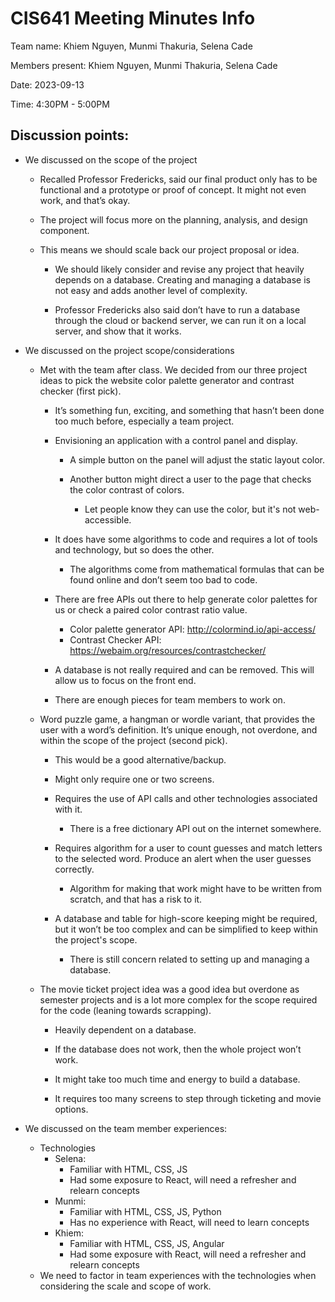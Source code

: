 # CIS641 Meeting Minutes Info

Team name: Khiem Nguyen, Munmi Thakuria, Selena Cade

Members present: Khiem Nguyen, Munmi Thakuria, Selena Cade

Date: 2023-09-13

Time: 4:30PM - 5:00PM

## Discussion points:
-   We discussed on the scope of the project
    -	Recalled Professor Fredericks, said our final product only has to be functional and a prototype or proof of concept. It might not even work, and that’s okay.

    -	The project will focus more on the planning, analysis, and design component.

    -	This means we should scale back our project proposal or idea.
        -	We should likely consider and revise any project that heavily depends on a database. Creating and managing a database is not easy and adds another level of complexity.

        -	Professor Fredericks also said don’t have to run a database through the cloud or backend server, we can run it on a local server, and show that it works.

-   We discussed on the project scope/considerations
    -	Met with the team after class. We decided from our three project ideas to pick the website color palette generator and contrast checker (first pick).

        -	It’s something fun, exciting, and something that hasn’t been done too much before, especially a team project.

        -	Envisioning an application with a control panel and display.
            -	A simple button on the panel will adjust the static layout color.

            -	Another button might direct a user to the page that checks the color contrast of colors.
                -	Let people know they can use the color, but it's not web-accessible.

        -	It does have some algorithms to code and requires a lot of tools and technology, but so does the other.
            -	The algorithms come from mathematical formulas that can be found online and don’t seem too bad to code.

        -	There are free APIs out there to help generate color palettes for us or check a paired color contrast ratio value.
            -	Color palette generator API: http://colormind.io/api-access/
            -	Contrast Checker API: https://webaim.org/resources/contrastchecker/

        -	A database is not really required and can be removed. This will allow us to focus on the front end.

        -	There are enough pieces for team members to work on.

    -	Word puzzle game, a hangman or wordle variant, that provides the user with a word’s definition. It’s unique enough, not overdone, and within the scope of the project (second pick).

        -	This would be a good alternative/backup.

        -	Might only require one or two screens.

        -	Requires the use of API calls and other technologies associated with it.
            -	There is a free dictionary API out on the internet somewhere.

        -	Requires algorithm for a user to count guesses and match letters to the selected word. Produce an alert when the user guesses correctly.
            -	Algorithm for making that work might have to be written from scratch, and that has a risk to it.

        -	A database and table for high-score keeping might be required, but it won’t be too complex and can be simplified to keep within the project's scope.

            -	There is still concern related to setting up and managing a database.

    -	The movie ticket project idea was a good idea but overdone as semester projects and is a lot more complex for the scope required for the code (leaning towards scrapping).
        -	Heavily dependent on a database.

        -	If the database does not work, then the whole project won’t work.

        -	It might take too much time and energy to build a database.

        -	It requires too many screens to step through ticketing and movie options.

-   We discussed on the team member experiences:
    -	Technologies
        -	Selena:
            -	Familiar with HTML, CSS, JS
            -	Had some exposure to React, will need a refresher and relearn concepts
        -	Munmi:
            -	Familiar with HTML, CSS, JS, Python
            -	Has no experience with React, will need to learn concepts
        -	Khiem:
            -	Familiar with HTML, CSS, JS, Angular
            -	Had some exposure with React, will need a refresher and relearn concepts
    -   We need to factor in team experiences with the technologies when considering the scale and scope of work.



